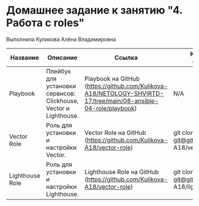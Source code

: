 # Домашнее задание к занятию "4. Работа с roles"

Выполнила Куликова Алёна Владимировна

| Название       | Описание                                                                                                   | Ссылка                                                                                                               | Команда для скачивания                          |
|---------------------|----------------------------------------------------------------------------------------------------------------|--------------------------------------------------------------------------------------------------------------------------|-----------------------------------------------------|
| Playbook        | Плейбук для установки сервисов: Clickhouse, Vector и Lighthouse.                                             | Playbook на GitHub (https://github.com/Kulikova-A18/NETOLOGY-SHVIRTD-17/tree/main/08-ansible-04-role/playbook)       | N/A                                                 |
| Vector Role     | Роль для установки и настройки Vector.                                                                         | Vector Role на GitHub (https://github.com/Kulikova-A18/vector-role)                                                  | git clone git@github.com:Kulikova-A18/vector-role.git |
| Lighthouse Role | Роль для установки и настройки Lighthouse.                                                                     | Lighthouse Role на GitHub (https://github.com/Kulikova-A18/vector-role)                                              | git clone git@github.com:Kulikova-A18/lighthouse-role.git                                                |

